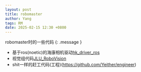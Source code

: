 ```yaml
---
layout: post
title: robomaster
author: Yang
tags: RM
date: 2025-02-15 12:30 +0800
---
```


robomaster时的一些代码
{: .message }

- 基于ros(noetic)的海康相机驱动[hk_driver_ros](https://github.com/Yeither/hk_driver_ros)
- 视觉组代码[JLU_RoboVision](https://github.com/TARSGO)
- shit一样的赶工代码(工程)(https://github.com/Yeither/engineer)

[^fn-sample_footnote]: 承载着痛苦与悲伤在失望的海里漂荡
